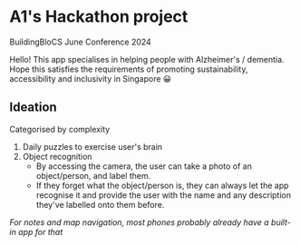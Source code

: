 # A1's Hackathon project

BuildingBloCS June Conference 2024

Hello! This app specialises in helping people with Alzheimer's / dementia. Hope this satisfies the requirements of promoting sustainability, accessibility and inclusivity in Singapore &#128512;

## Ideation
Categorised by complexity

1. Daily puzzles to exercise user's brain
2. Object recognition
  	- By accessing the camera, the user can take a photo of an object/person, and label them.
  	- If they forget what the object/person is, they can always let the app recognise it and provide the user with the name and any description they've labelled onto them before.
  	
_For notes and map navigation, most phones probably already have a built-in app for that_

